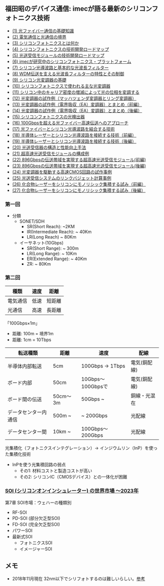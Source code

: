 
## 福田昭のデバイス通信: imecが語る最新のシリコンフォトニクス技術

* [(1) 光ファイバー通信の基礎知識](https://eetimes.jp/ee/articles/1804/03/news032.html)
* [(2) 電気通信と光通信の境界](https://eetimes.jp/ee/articles/1804/10/news025.html)
* [(3) シリコンフォトニクスとは何か](https://eetimes.jp/ee/articles/1804/18/news031.html)
* [(4) シリコンフォトニクスの技術開発ロードマップ](https://eetimes.jp/ee/articles/1804/24/news032.html)
* [(5) 光送受信モジュールの技術開発ロードマップ](https://eetimes.jp/ee/articles/1805/07/news019.html)
* [(6) imecが研究中のシリコンフォトニクス・プラットフォーム ](https://eetimes.jp/ee/articles/1805/11/news032.html)
* [(7) シリコン光導波路と基本的な光波長フィルター](https://eetimes.jp/ee/articles/1805/23/news014.html)
* [(8) WDM伝送を支える光波長フィルターの特性とその制御 ](https://eetimes.jp/ee/articles/1805/29/news024.html)
* [(9) シリコン光変調器の基礎](https://eetimes.jp/ee/articles/1806/06/news031.html)
* [(10) シリコンフォトニクスで使われる主な光変調器](https://eetimes.jp/ee/articles/1806/15/news018.html)
* [(11) シリコン中のキャリア密度の増減によって光の位相を変調する](https://eetimes.jp/ee/articles/1806/25/news031.html)
* [(12) 光変調器の試作例（マッハツェンダ変調器とリング変調器）](https://eetimes.jp/ee/articles/1807/03/news016.html)
* [(13) 光変調器の試作例（電界吸収（EA）変調器）とまとめ（前編）](https://eetimes.jp/ee/articles/1807/10/news014.html)
* [(14) 光変調器の試作例（電界吸収（EA）変調器）とまとめ（後編）](https://eetimes.jp/ee/articles/1807/12/news031.html)
* [(15) シリコンフォトニクスの光検出器](https://eetimes.jp/ee/articles/1807/25/news015.html)
* [(16) 100Gbpsを超える光ファイバー高速伝送へのアプローチ ](https://eetimes.jp/ee/articles/1807/30/news026.html)
* [(17) 光ファイバーとシリコン光導波路を結合する技術](https://eetimes.jp/ee/articles/1808/07/news022.html)
* [(18) 半導体レーザーとシリコン光導波路を接続する技術（前編）](https://eetimes.jp/ee/articles/1808/16/news019.html)
* [(19) 半導体レーザーとシリコン光導波路を接続する技術（後編）](https://eetimes.jp/ee/articles/1808/20/news029.html)
* [(20) 光送受信器の構造と性能向上手法 ](https://eetimes.jp/ee/articles/1808/27/news041.html)
* [(21) 超高速光送受信モジュールの構成例](https://eetimes.jp/ee/articles/1809/04/news017.html)
* [(22) 896Gbpsの伝送帯域を実現する超高速光送受信モジュール(前編)](https://eetimes.jp/ee/articles/1809/11/news017.html)
* [(23) 896Gbpsの伝送帯域を実現する超高速光送受信モジュール(後編)](https://eetimes.jp/ee/articles/1809/14/news037.html)
* [(24) 光変調器を駆動する高速CMOS回路の試作事例](https://eetimes.jp/ee/articles/1809/26/news033.html)
* [(25) 光送受信システムのリンクバジェット計算事例](https://eetimes.jp/ee/articles/1810/04/news036.html)
* [(26) 化合物レーザーをシリコンにモノリシック集積する試み（前編）](https://eetimes.jp/ee/articles/1810/12/news035.html)
* [(27) 化合物レーザーをシリコンにモノリシック集積する試み（後編）](https://eetimes.jp/ee/articles/1810/16/news045.html)



### 第一回

* 分類
  * SONET/SDH
    * SR(Short Reach): ~2KM
    * IR(Intermediate Reach): ~ 40Km
    * LR(Long Reach) ~ 80Km
  * イーサネット(10Gbps)
    * SR(Short Range): ~ 300m
    * LR(Long Range): ~ 10Km
    * ER(Extended Range): ~ 40Km
    * ZR: ~ 80Km

### 第二回

| 種類     | 速度   | 距離   |
|----------|--------|--------|
| 電気通信 | 低速   | 短距離 |
| 光通信   | 高速   | 長距離 |

「100Gbps×1m」

* 距離: 100m = 境界1m
* 距離: 1cm = 10Tbps

| 転送種類             | 距離     | 速度              | 配線         |
|----------------------|----------|-------------------|--------------|
| 半導体内部転送       | 5cm      | 100Gbps -> 1Tbps  | 電気(銅配線) |
| ボード内部           | 50cm     | 10Gbps～100Gbpsで | 電気(銅配線) |
| ボード間の伝送       | 50cm～3m | 50Gbps ~          | 銅線・光混在 |
| データセンター内通信 | 500m ~   | ~ 200Gbps         | 光配線       |
| データセンター間     | 10km ~   | 100Gbps～200Gbps  | 光配線       |

光集積化（フォトニクスインテグレーション）-> インジウムリン（InP）を使った集積化技術

* InPを使う光集積回路の弱点
  * その1: 材料コストと製造コストが高い
  * その2: シリコンIC（CMOSデバイス）との一体化が困難

### [SOI (シリコンオンインシュレーター) の世界市場 ～2023年](https://www.gii.co.jp/report/mama134075-silicon-on-insulator.html)

第7章 SOI市場：ウェハーの種類別

* RF-SOI
* PD-SOI (部分欠乏型SOI)
* FD-SOI (完全欠乏型SOI)
* パワーSOI
* 最新式SOI
  * フォトニクスSOI
  * イメージャーSOI

## メモ

* 2018年11月現在 32nm以下でシリフォトするのは難しいらしい。[参考](https://twitter.com/ogawa_tter/status/1117748980820013056)
